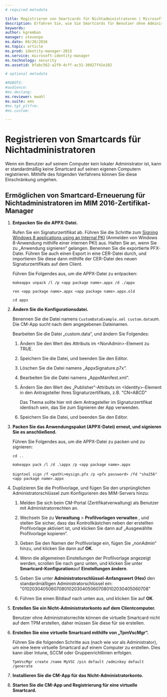 ```yaml
---
# required metadata

title: Registrieren von Smartcards für Nichtadministratoren | Microsoft Identity Manager
description: Erfahren Sie, wie Sie Smartcards für Benutzer ohne Administratorrechte auf ihren Computern registrieren können, damit diese den Zertifikat-Manager verwenden können.
keywords:
author: kgremban
manager: stevenpo
ms.date: 04/28/2016
ms.topic: article
ms.prod: identity-manager-2015
ms.service: microsoft-identity-manager
ms.technology: security
ms.assetid: bfabc562-a2f0-4cff-ac31-36927f41e102

# optional metadata

#ROBOTS:
#audience:
#ms.devlang:
ms.reviewer: mwahl
ms.suite: ems
#ms.tgt_pltfrm:
#ms.custom:

---
```


# Registrieren von Smartcards für Nichtadministratoren
Wenn ein Benutzer auf seinem Computer kein lokaler Administrator ist, kann er standardmäßig keine Smartcard auf seinen eigenen Computern registrieren. Mithilfe des folgenden Verfahrens können Sie diese Einschränkung umgehen.

## Ermöglichen von Smartcard-Erneuerung für Nichtadministratoren im MIM 2016-Zertifikat-Manager

1.  **Entpacken Sie die APPX-Datei.**

    Rufen Sie ein Signaturzertifikat ab. Führen Sie die Schritte zum [Signing Windows 8 applications using an Internal PKI](http://blogs.technet.com/b/deploymentguys/archive/2013/06/14/signing-windows-8-applications-using-an-internal-pki.aspx) (Anmelden von Windows 8-Anwendung mithilfe einer internen PKI) aus. Halten Sie an, wenn Sie zu „Anwendung signieren“ gelangen. Benennen Sie die exportierte PFX-Datei. Führen Sie auch einen Export in eine CER-Datei durch, und importieren Sie diese dann mithilfe der CER-Datei des neuen Signaturzertifikats auf dem Client.

    Führen Sie Folgendes aus, um die APPX-Datei zu entpacken:

    `makeappx unpack /l /p <app package name>.appx /d ./appx`

    `ren <app package name>.appx <app package name>.appx.old`

    `cd appx`

2.  **Ändern Sie die Konfigurationsdatei.**

    Benennen Sie die Datei namens `CustomDataExample.xml custom.data`um. Die CM-App sucht nach dem angegebenen Dateinamen.

    Bearbeiten Sie die Datei „custom.data“, und ändern Sie Folgendes:

    1.  Ändern Sie den Wert des Attributs im &lt;NonAdmin&gt;-Element zu TRUE.

    2.  Speichern Sie die Datei, und beenden Sie den Editor.

    3.  Löschen Sie die Datei namens „AppxSignature.p7x“.

    4.  Bearbeiten Sie die Datei namens „AppxManifest.xml“.

    5.  Ändern Sie den Wert des „Publisher“-Attributs im &lt;Identity&gt;-Element in den Antragsteller Ihres Signaturzertifikats, z.B. "CN=ABCD"

        Das Thema sollte hier mit dem Antragsteller im Signaturzertifikat identisch sein, das Sie zum Signieren der App verwenden.

    6.  Speichern Sie die Datei, und beenden Sie den Editor.

3.  **Packen Sie das Anwendungspaket (APPX-Datei) erneut, und signieren Sie es anschließend.**

    Führen Sie Folgendes aus, um die APPX-Datei zu packen und zu signieren:

    `cd ..`

    `makeappx pack /l /d .\appx /p <app package name>.appx`

    s`igntool sign /f <path\>mysign.pfx /p <pfx password> /fd "sha256" <app package name>.appx`

4.  Duplizieren Sie die Profilvorlage, und fügen Sie den ursprünglichen Administratorschlüssel zum Konfigurieren des MIM-Servers hinzu:

    1.  Melden Sie sich beim CM-Portal (Zertifikatverwaltung) als Benutzer mit Administratorrechten an.

    2.  Wechseln Sie zu **Verwaltung** &gt; **Profilvorlagen verwalten** , und stellen Sie sicher, dass das Kontrollkästchen neben der erstellten Profilvorlage aktiviert ist, und klicken Sie dann auf „Ausgewählte Profilvorlage kopieren“.

    3.  Geben Sie den Namen der Profilvorlage ein, fügen Sie „nonAdmin“ hinzu, und klicken Sie dann auf **OK**.

    4.  Wenn die allgemeinen Einstellungen der Profilvorlage angezeigt werden, scrollen Sie nach ganz unten, und klicken Sie unter **Smartcard-Konfiguration**auf **Einstellungen ändern**.

    5.  Geben Sie unter **Administratorschlüssel-Anfangswert (Hex)** den standardmäßigen Administratorschlüssel ein: "010203040506070801020304050607080102030405060708"

    6.  Führen Sie einen Bildlauf nach unten aus, und klicken Sie auf **OK**.

5.  **Erstellen Sie ein Nicht-Administratorkonto auf dem Clientcomputer.**

    Benutzer ohne Administratorrechte können die virtuelle Smartcard nicht auf dem TPM erstellen, daher müssen Sie diese für sie erstellen.

6.  **Erstellen Sie eine virtuelle Smartcard mithilfe von „TpmVscMgr“.**

    Führen Sie die folgenden Schritte aus (nach wie vor als Administrator), um eine leere virtuelle Smartcard auf einem Computer zu erstellen. Dies kann über Intune, SCCM oder Gruppenrichtlinien erfolgen.

    `TpmVscMgr create /name MyVSC /pin default /adminkey default /generate`

7.  **Installieren Sie die CM-App für das Nicht-Administratorkonto.**

8.  **Starten Sie die CM-App und Registrierung für eine virtuelle Smartcard.**


<!--HONumber=May16_HO3-->


